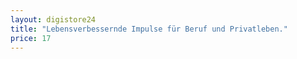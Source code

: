```yaml
---
layout: digistore24
title: "Lebensverbessernde Impulse für Beruf und Privatleben."
price: 17
---
```

